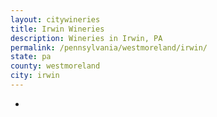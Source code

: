 ```yaml
---
layout: citywineries
title: Irwin Wineries
description: Wineries in Irwin, PA
permalink: /pennsylvania/westmoreland/irwin/
state: pa
county: westmoreland
city: irwin
---
```

-
